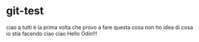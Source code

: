 # git-test
ciao a tutti è la prima volta che provo a fare questa cosa non ho idea di cosa io stia facendo ciao ciao 
Hello Odin!!! 
